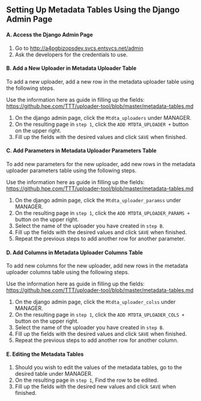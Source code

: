 ## Setting Up Metadata Tables Using the Django Admin Page

#### A. Access the Django Admin Page
1. Go to http://a4pgbizopsdev.svcs.entsvcs.net/admin
2. Ask the developers for the credentials to use.

#### B. Add a New Uploader in Metadata Uploader Table
To add a new uploader, add a new row in the metadata uploader table using the following steps.

Use the information here as guide in filling up the fields: https://github.hpe.com/TTT/uploader-tool/blob/master/metadata-tables.md
1. On the django admin page, click the ```Mtdta_uploaders``` under MANAGER.
2. On the resulting page in ```step 1```, click the ```ADD MTDTA_UPLOADER +``` button on the upper right.
3. Fill up the fields with the desired values and click ```SAVE``` when finished.

#### C. Add Parameters in Metadata Uploader Parameters Table
To add new parameters for the new uploader, add new rows in the metadata uploader parameters table using the following steps.

Use the information here as guide in filling up the fields: https://github.hpe.com/TTT/uploader-tool/blob/master/metadata-tables.md
1. On the django admin page, click the ```Mtdta_uploader_paramss``` under MANAGER.
2. On the resulting page in ```step 1```, click the ```ADD MTDTA_UPLOADER_PARAMS +``` button on the upper right.
3. Select the name of the uploader you have created in ```step B```.
4. Fill up the fields with the desired values and click ```SAVE``` when finished.
5. Repeat the previous steps to add another row for another parameter.

#### D. Add Columns in Metadata Uploader Columns Table
To add new columns for the new uploader, add new rows in the metadata uploader columns table using the following steps.

Use the information here as guide in filling up the fields: https://github.hpe.com/TTT/uploader-tool/blob/master/metadata-tables.md
1. On the django admin page, click the ```Mtdta_uploader_colss``` under MANAGER.
2. On the resulting page in ```step 1```, click the ```ADD MTDTA_UPLOADER_COLS +``` button on the upper right.
3. Select the name of the uploader you have created in ```step B```.
4. Fill up the fields with the desired values and click ```SAVE``` when finished.
5. Repeat the previous steps to add another row for another column.

#### E. Editing the Metadata Tables
1. Should you wish to edit the values of the metadata tables, go to the desired table under MANAGER.
2. On the resulting page in ```step 1```, Find the row to be edited.
3. Fill up the fields with the desired new values and click ```SAVE``` when finished.